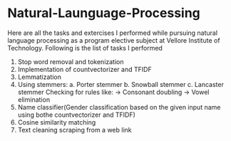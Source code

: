 # Natural-Launguage-Processing
Here are all the tasks and extercises I performed while pursuing natural language processing as a program elective subject at Vellore Institute of Technology.
Following is the list of tasks I performed
1. Stop word removal and tokenization
2. Implementation of countvectorizer and TFIDF
3. Lemmatization
4. Using stemmers:
a. Porter stemmer
b. Snowball stemmer
c. Lancaster stemmer
Checking for rules like:
-> Consonant doubling
-> Vowel elimination
4. Name classifier(Gender classification based on the given input name using bothe countvectorizer and TFIDF)
5. Cosine similarity matching
6. Text cleaning scraping from a web link
